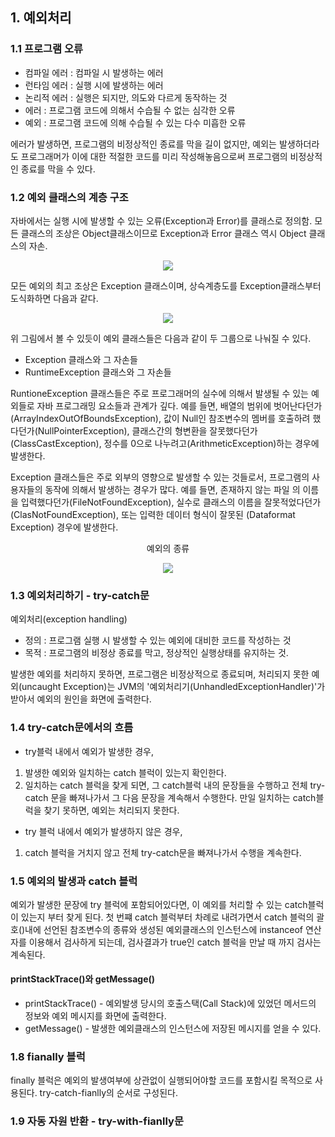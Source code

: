 ## 1. 예외처리
### 1.1 프로그램 오류
- 컴파일 에러 : 컴파일 시 발생하는 에러
- 런타임 에러 : 실행 시에 발생하는 에러
- 논리적 에러 : 실행은 되지만, 의도와 다르게 동작하는 것
- 에러 : 프로그램 코드에 의해서 수습될 수 없는 심각한 오류
- 예외 : 프로그램 코드에 의해 수습될 수 있는 다수 미흡한 오류

에러가 발생하면, 프로그램의 비정상적인 종료를 막을 길이 없지만, 예외는 발생하더라도 프로그래머가 이에 대한 적절한 코드를 미리 작성해놓음으로써 프로그램의 비정상적인 종료를 막을 수 있다.

### 1.2 예외 클래스의 계층 구조
자바에서는 실행 시에 발생할 수 있는 오류(Exception과 Error)를 클래스로 정의함.
모든 클래스의 조상은 Object클래스이므로 Exception과 Error 클래스 역시 Object 클래스의 자손.
<div align="center">
<img src="https://velog.velcdn.com/images/mingseok/post/55d9e691-cea8-4add-8859-327a9c1e4521/image.png">
</div>

모든 예외의 최고 조상은 Exception 클래스이며, 상슥계층도를 Exception클래스부터 도식화하면 다음과 같다.
<div align="center">
<img src="https://images.velog.io/images/kookiencream/post/44938894-584d-4ee5-9733-4903e956d49f/java_image_121.png">
</div>


위 그림에서 볼 수 있듯이 예외 클래스들은 다음과 같이 두 그룹으로 나눠질 수 있다.

- Exception 클래스와 그 자손들
- RuntimeException 클래스와 그 자손들

RuntioneException 클래스들은 주로 프로그래머의 실수에 의해서 발생될 수 있는 예외들로 자바 프로그래밍 요소들과 관계가 깊다. 예를 들면, 배열의 범위에 벗어난다던가(ArrayIndexOutOfBoundsException), 값이 Null인 참조변수의 멤버를 호출하려 했다던가(NullPointerException), 클래스간의 형변환을 잘못했다던가(ClassCastException), 정수를 0으로 나누려고(ArithmeticException)하는 경우에 발생한다.

Exception 클래스들은 주로 외부의 영향으로 발생할 수 있는 것들로서, 프로그램의 사용자들의 동작에 의해서 발생하는 경우가 많다. 예를 들면, 존재하지 않는 파일 의 이름을 입력했다던가(FileNotFoundException), 실수로 클래스의 이름을 잘못적었다던가(ClasNotFoundException), 또는 입력한 데이터 형식이 잘못된
(Dataformat Exception) 경우에 발생한다.


<div align="center">
<p text:15px;>예외의 종류</p>
<img src="https://img1.daumcdn.net/thumb/R1280x0/?scode=mtistory2&fname=https%3A%2F%2Fblog.kakaocdn.net%2Fdn%2FBBuxf%2Fbtq9NYf58GN%2FfNLV1zOMuwEfc1RDstFxC1%2Fimg.jpg">
</div>

### 1.3 예외처리하기 - try-catch문

예외처리(exception handling)
- 정의 : 프로그램 실행 시 발생할 수 있는 예외에 대비한 코드를 작성하는 것
- 목적 : 프로그램의 비정상 종료를 막고, 정상적인 실행상태를 유지하는 것.

발생한 예외를 처리하지 못하면, 프로그램은 비정상적으로 종료되며, 처리되지 못한 예외(uncaught Exception)는 JVM의 '예외처리기(UnhandledExceptionHandler)'가 받아서 예외의 원인을 화면에 출력한다.

### 1.4 try-catch문에서의 흐름

- try블럭 내에서 예외가 발생한 경우,
1. 발생한 예외와 일치하는 catch 블럭이 있는지 확인한다.
2. 일치하는 catch 블럭을 찾게 되면, 그 catch블럭 내의 문장들을 수행하고 전체 try-catch 문을 빠져나가서 그 다음 문장을 계속해서 수행한다. 만일 일치하는 catch블럭을 찾기 못하면, 예외는 처리되지 못한다.

- try 블럭 내에서 예외가 발생하지 않은 경우,
1. catch 블럭을 거치지 않고 전체 try-catch문을 빠져나가서 수행을 계속한다.

### 1.5 예외의 발생과 catch 블럭
예외가 발생한 문장에 try 블럭에 포함되어있다면, 이 예외를 처리할 수 있는 catch블럭이 있는지 부터 찾게 된다.
첫 번쨰 catch 블럭부터 차례로 내려가면서 catch 블럭의 괄호()내에 선언된 참조변수의 종류와 생성된 예외클래스의 인스턴스에 instanceof 연산자를 이용해서 검사하게 되는데, 검사결과가 true인 catch 블럭을 만날 때 까지 검사는 계속된다.

#### printStackTrace()와 getMessage()
- printStackTrace() - 예외발생 당시의 호출스택(Call Stack)에 있었던 메서드의 정보와 예외 메시지를 화면에 출력한다.
- getMessage() - 발생한 예외클래스의 인스턴스에 저장된 메시지를 얻을 수 있다.

### 1.8 fianally 블럭
finally 블럭은 예외의 발생여부에 상관없이 실행되어야할 코드를 포함시킬 목적으로 사용된다. try-catch-fianlly의 순서로 구성된다.

### 1.9 자동 자원 반환 - try-with-fianlly문
